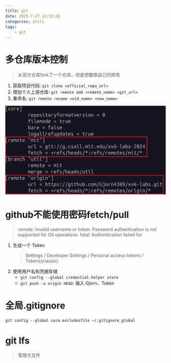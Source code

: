```yaml
---
title: git
date: 2025-7-27 13:33:26
categories: utils
tags:
    - git
---
```


# 多仓库版本控制
> 从官方仓库fork了一个仓库，但是想要做自己的修改

1. 获取项目代码: `git clone <official_repo_url>`
2. 增加个人上游仓库: `git remote add <remote_name> <git_url>`
3. 重命名: `git remote rename <old_name> <new_name>`

![git_remote](https://raw.githubusercontent.com/Gjorn4389/Gjorn4389.github.io/source/images/git_remote.png)

# github不能使用密码fetch/pull
> remote: Invalid username or token. Password authentication is not supported for Git operations.
fatal: Authentication failed for

1. 生成一个 Token
    > Settings / Developer Settings / Personal access tokens / Tokens(classic)
2. 使用用户名和凭据存储
    + `git config --global credential.helper store`
    + `git push -u origin HEAD`: 输入 Gjorn、Token

# 全局.gitignore
`git config --global core.excludesfile ~/.gitignore_global`

# git lfs
> 管理大文件

